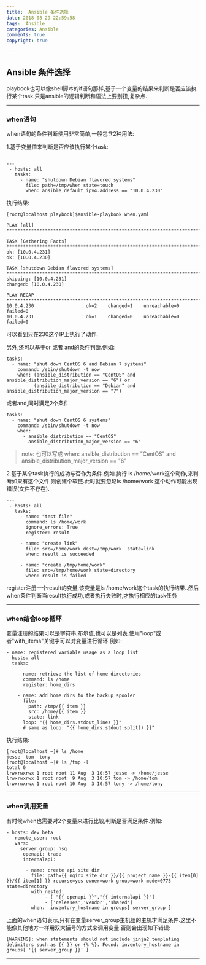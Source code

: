 ```yaml
---
title:  Ansible 条件选择
date: 2018-08-29 22:59:58
tags:  Ansible
categories: Ansible
comments: true
copyright: true

---
```


## Ansible 条件选择

playbook也可以像shell脚本的if语句那样,基于一个变量的结果来判断是否应该执行某个task.只是ansible的逻辑判断和语法上要别扭,复杂点.

<!--more-->

---

### when语句

when语句的条件判断使用非常简单,一般包含2种用法:

1.基于变量值来判断是否应该执行某个task:

```

---
 - hosts: all
   tasks:
     - name: "shutdown Debian flavored systems"
       file: path=/tmp/when state=touch
       when: ansible_default_ipv4.address == "10.0.4.230"
```



执行结果:

```
[root@localhost playbook]$ansible-playbook when.yaml

PLAY [all] *******************************************************************************************************************************************************************************************************

TASK [Gathering Facts] *******************************************************************************************************************************************************************************************
ok: [10.0.4.231]
ok: [10.0.4.230]

TASK [shutdown Debian flavored systems] **************************************************************************************************************************************************************************
skipping: [10.0.4.231]
changed: [10.0.4.230]

PLAY RECAP *******************************************************************************************************************************************************************************************************
10.0.4.230                 : ok=2    changed=1    unreachable=0    failed=0
10.0.4.231                 : ok=1    changed=0    unreachable=0    failed=0

```

可以看到只在230这个IP上执行了动作.

另外,还可以基于or 或者 and的条件判断.例如:

```
tasks:
  - name: "shut down CentOS 6 and Debian 7 systems"
    command: /sbin/shutdown -t now
    when: (ansible_distribution == "CentOS" and ansible_distribution_major_version == "6") or
          (ansible_distribution == "Debian" and ansible_distribution_major_version == "7")
```



或者and,同时满足2个条件

```
tasks:
  - name: "shut down CentOS 6 systems"
    command: /sbin/shutdown -t now
    when:
      - ansible_distribution == "CentOS"
      - ansible_distribution_major_version == "6"
```

> note: 也可以写成 when: ansible_distribution == "CentOS" and ansible_distribution_major_version == "6"



2.基于某个task执行的成功与否作为条件.例如.执行 ls /home/work这个动作,来判断如果有这个文件,则创建个软链.此时就要忽略ls /home/work 这个动作可能出现错误(文件不存在).

```
---
 - hosts: all
   tasks:
     - name: "test file"
       command: ls /home/work
       ignore_errors: True
       register: result

     - name: "create link"
       file: src=/home/work dest=/tmp/work  state=link
       when: result is succeeded

     - name: "create /tmp/home/work"
       file: src=/tmp/home/work state=directory
       when: result is failed
```

register注册一个result的变量,该变量是ls /home/work这个task的执行结果..然后when条件判断当result执行成功,或者执行失败时,才执行相应的task任务

---

### when结合loop循环

变量注册的结果可以是字符串,布尔值,也可以是列表.使用"loop"或者"with_items"关键字可以对变量进行循环.例如:

```
- name: registered variable usage as a loop list
  hosts: all
  tasks:

    - name: retrieve the list of home directories
      command: ls /home
      register: home_dirs

    - name: add home dirs to the backup spooler
      file:
        path: /tmp/{{ item }}
        src: /home/{{ item }}
        state: link
      loop: "{{ home_dirs.stdout_lines }}"
      # same as loop: "{{ home_dirs.stdout.split() }}"
```

执行结果:

```
[root@localhost ~]# ls /home
jesse  tom  tony
[root@localhost ~]# ls /tmp -l
total 0
lrwxrwxrwx 1 root root 11 Aug  3 10:57 jesse -> /home/jesse
lrwxrwxrwx 1 root root  9 Aug  3 10:57 tom -> /home/tom
lrwxrwxrwx 1 root root 10 Aug  3 10:57 tony -> /home/tony

```
---

### when调用变量
有时候when也需要对2个变量来进行比较,判断是否满足条件.例如:

```
- hosts: dev beta
   remote_user: root
   vars:
     server_group: hsq
      openapi: trade
      internalapi:
   
       - name: create api site dir
         file: path={{ nginx_site_dir }}/{{ project_name }}-{{ item[0] }}/{{ item[1] }} recurse=yes owner=work group=work mode=0775 state=directory
         with_nested:
              - [ "{{ openapi }}","{{ internalapi }}"]
              - ['releases','vendor','shared']
         when:  inventory_hostname in groups[ server_group ]
```
上面的when语句表示,只有在变量server_group主机组的主机才满足条件.这里不能像其他地方一样用双大括号的方式来调用变量.否则会出现如下错误:

```
[WARNING]: when statements should not include jinja2 templating delimiters such as {{ }} or {% %}. Found: inventory_hostname in groups[ '{{ server_group }}' ]
```

---



